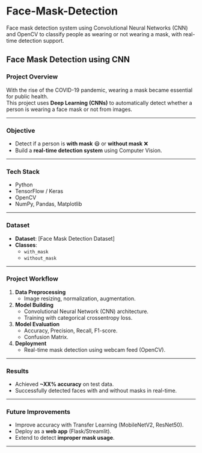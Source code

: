 # Face-Mask-Detection
Face mask detection system using Convolutional Neural Networks (CNN) and OpenCV to classify people as wearing or not wearing a mask, with real-time detection support.

##  Face Mask Detection using CNN

### Project Overview
With the rise of the COVID-19 pandemic, wearing a mask became essential for public health.  
This project uses **Deep Learning (CNNs)** to automatically detect whether a person is wearing a face mask or not from images.

---

###  Objective
- Detect if a person is **with mask** 😷 or **without mask** ❌  
- Build a **real-time detection system** using Computer Vision.

---

###  Tech Stack
- Python  
- TensorFlow / Keras  
- OpenCV  
- NumPy, Pandas, Matplotlib  

---

###  Dataset
- **Dataset**: [Face Mask Detection Dataset]  
- **Classes**:  
  - `with_mask`  
  - `without_mask`  

---

### Project Workflow
1. **Data Preprocessing**
   - Image resizing, normalization, augmentation.  
2. **Model Building**
   - Convolutional Neural Network (CNN) architecture.  
   - Training with categorical crossentropy loss.  
3. **Model Evaluation**
   - Accuracy, Precision, Recall, F1-score.  
   - Confusion Matrix.  
4. **Deployment**
   - Real-time mask detection using webcam feed (OpenCV).  

---

### Results
- Achieved **~XX% accuracy** on test data.  
- Successfully detected faces with and without masks in real-time.  

---

### Future Improvements
- Improve accuracy with Transfer Learning (MobileNetV2, ResNet50).  
- Deploy as a **web app** (Flask/Streamlit).  
- Extend to detect **improper mask usage**.  

---
